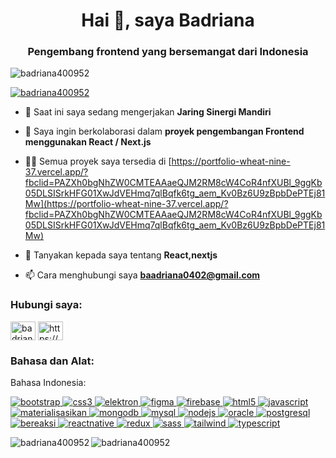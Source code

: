 <h1 align="center">Hai 👋, saya Badriana</h1>
<h3 align="center">Pengembang frontend yang bersemangat dari Indonesia</h3>

<p align="left"> <img src="https://komarev.com/ghpvc/?username=badriana400952&label=Profile%20views&color=0e75b6&style=flat" alt="badriana400952" /> </p>

<p align="left"> <a href="https://github.com/ryo-ma/github-profile-trophy"><img src="https://github-profile-trophy.vercel.app/?username=badriana400952" alt="badriana400952" /></a> </p>

- 🔭 Saat ini saya sedang mengerjakan **Jaring Sinergi Mandiri**

- 👯 Saya ingin berkolaborasi dalam **proyek pengembangan Frontend menggunakan React / Next.js**

- 👨‍💻 Semua proyek saya tersedia di [https://portfolio-wheat-nine-37.vercel.app/?fbclid=PAZXh0bgNhZW0CMTEAAaeQJM2RM8cW4CoR4nfXUBl_9ggKb05DLSISrkHFG01XwJdVEHmq7qlBqfk6tg_aem_Kv0Bz6U9zBpbDePTEj81Mw](https://portfolio-wheat-nine-37.vercel.app/?fbclid=PAZXh0bgNhZW0CMTEAAaeQJM2RM8cW4CoR4nfXUBl_9ggKb05DLSISrkHFG01XwJdVEHmq7qlBqfk6tg_aem_Kv0Bz6U9zBpbDePTEj81Mw)

- 💬 Tanyakan kepada saya tentang **React,nextjs**

- 📫 Cara menghubungi saya **baadriana0402@gmail.com**

<h3 align="left">Hubungi saya:</h3>
<p align="left">
<a href="https://dev.to/badriana400952" target="blank"><img align="center" src="https://raw.githubusercontent.com/rahuldkjain/github-profile-readme-generator/master/src/images/icons/Social/devto.svg" alt="badriana400952" height="30" width="40" /></a>
<a href="https://linkedin.com/in/https://www.linkedin.com/in/badriana-badrian?utm_source=share&utm_campaign=share_via&utm_content=profile&utm_medium=android_app" target="blank"><img align="center" src="https://raw.githubusercontent.com/rahuldkjain/github-profile-readme-generator/master/src/images/icons/Social/linked-in-alt.svg" alt="https://www.linkedin.com/in/badriana-badrian?utm_source=share&utm_campaign=share_via&utm_content=profile&utm_medium=android_app" height="30" width="40" /></a>
</p>

<h3 align="left">Bahasa dan Alat:</h3>
Bahasa Indonesia: <p align="left"> <a href="https://getbootstrap.com" target="_blank" rel="noreferrer"> <img src="https://raw.githubusercontent.com/devicons/devicon/master/icons/bootstrap/bootstrap-plain-wordmark.svg" alt="bootstrap" lebar="40" tinggi="40"/> </a> <a href="https://www.w3schools.com/css/" target="_blank" rel="noreferrer"> <img src="https://raw.githubusercontent.com/devicons/devicon/master/icons/css3/css3-original-wordmark.svg" alt="css3" lebar="40" tinggi="40"/> </a> <a href="https://www.electronjs.org" target="_blank" rel="noreferrer"> <img src="https://raw.githubusercontent.com/devicons/devicon/master/icons/electron/electron-original.svg" alt="elektron" lebar="40" tinggi="40"/> </a> <a href="https://www.figma.com/" target="_blank" rel="noreferrer"> <img src="https://www.vectorlogo.zone/logos/figma/figma-icon.svg" alt="figma" lebar="40" tinggi="40"/> </a> <a href="https://firebase.google.com/" target="_blank" rel="noreferrer"> <img src="https://www.vectorlogo.zone/logos/firebase/firebase-icon.svg" alt="firebase" lebar="40" tinggi="40"/> </a> <a href="https://www.w3.org/html/" target="_blank" rel="noreferrer"> <img src="https://raw.githubusercontent.com/devicons/devicon/master/icons/html5/html5-original-wordmark.svg" alt="html5" lebar="40" tinggi="40"/> </a> <a href="https://developer.mozilla.org/en-US/docs/Web/JavaScript" target="_blank" rel="noreferrer"> <img src="https://raw.githubusercontent.com/devicons/devicon/master/icons/javascript/javascript-original.svg" alt="javascript" lebar="40" tinggi="40"/> </a> <a href="https://materializecss.com/" target="_blank" rel="noreferrer"> <img src="https://raw.githubusercontent.com/prplx/svg-logos/5585531d45d294869c4eaab4d7cf2e9c167710a9/svg/materialize.svg" alt="materialisasikan" lebar="40" tinggi="40"/> </a> <a href="https://www.mongodb.com/" target="_blank" rel="noreferrer"> <img src="https://raw.githubusercontent.com/devicons/devicon/master/icons/mongodb/mongodb-original-wordmark.svg" alt="mongodb" lebar="40" tinggi="40"/> </a> <a href="https://www.mysql.com/" target="_blank" rel="noreferrer"> <img src="https://raw.githubusercontent.com/devicons/devicon/master/icons/mysql/mysql-original-wordmark.svg" alt="mysql" lebar="40" tinggi="40"/> </a> <a href="https://nodejs.org" target="_blank" rel="noreferrer"> <img src="https://raw.githubusercontent.com/devicons/devicon/master/icons/nodejs/nodejs-original-wordmark.svg" alt="nodejs" lebar="40" tinggi="40"/> </a> <a href="https://www.oracle.com/" target="_blank" rel="noreferrer"> <img src="https://raw.githubusercontent.com/devicons/devicon/master/icons/oracle/oracle-original.svg" alt="oracle" lebar="40" tinggi="40"/> </a> <a href="https://www.postgresql.org" target="_blank" rel="noreferrer"> <img src="https://raw.githubusercontent.com/devicons/devicon/master/icons/postgresql/postgresql-original-wordmark.svg" alt="postgresql" lebar="40" tinggi="40"/> </a> <a href="https://reactjs.org/" target="_blank" rel="noreferrer"> <img src="https://raw.githubusercontent.com/devicons/devicon/master/icons/react/react-original-wordmark.svg" alt="bereaksi" lebar="40" tinggi="40"/> </a> <a href="https://reactnative.dev/" target="_blank" rel="noreferrer"> <img src="https://reactnative.dev/img/header_logo.svg" alt="reactnative" lebar="40" tinggi="40"/> </a> <a href="https://redux.js.org" target="_blank" rel="noreferrer"> <img src="https://raw.githubusercontent.com/devicons/devicon/master/icons/redux/redux-original.svg" alt="redux" lebar="40" tinggi="40"/> </a> <a href="https://sass-lang.com" target="_blank" rel="noreferrer"> <img src="https://raw.githubusercontent.com/devicons/devicon/master/icons/sass/sass-original.svg" alt="sass" lebar="40" tinggi="40"/> </a> <a href="https://tailwindcss.com/" target="_blank" rel="noreferrer"> <img src="https://www.vectorlogo.zone/logos/tailwindcss/ikon-tailwindcss.svg" alt="tailwind" lebar="40" tinggi="40"/> </a> <a href="https://www.typescriptlang.org/" target="_blank" rel="noreferrer"> <img src="https://raw.githubusercontent.com/devicons/devicon/master/ikon/typescript/typescript-original.svg" alt="typescript" lebar="40" tinggi="40"/> </a> </p>

<p><img align="left" src="https://github-readme-stats.vercel.app/api/bahasa-terbaik?username=badriana400952&show_icons=true&locale=id&layout=compact" alt="badriana400952" /></p>

<p> <img align="center" src="https://github-readme-stats.vercel.app/api?username=badriana400952&show_icons=true&locale=id" alt="badriana400952" /></p>
